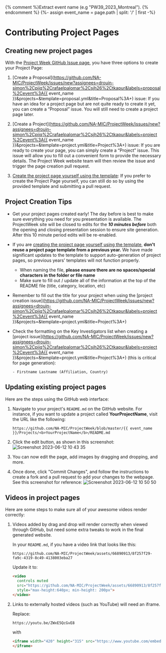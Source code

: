 ---
---
{% comment %}Extract event name (e.g "PW39_2023_Montreal"). {% endcomment %}
{%- assign event_name = page.path | split: '/' | first -%}

# Contributing Project Pages

## Creating new project pages

With the [Project Week GitHub Issue page](https://github.com/NA-MIC/ProjectWeek/issues/new/choose), you have three options to create your Project Page:

1. [Create a Proposal](https://github.com/NA-MIC/ProjectWeek/issues/new?assignees=drouin-simon%2Cpiiq%2Crafaelpalomar%2Csjh26%2Ctkapur&labels=proposal%2Cevent%3A{{ event_name }}&projects=&template=proposal.yml&title=Proposal%3A+) issue: If you have an idea for a project page but are not quite ready to create it yet, you can create a “Proposal” issue.  You will still need to create a project page later.

2. [Create a Project](https://github.com/NA-MIC/ProjectWeek/issues/new?assignees=drouin-simon%2Cpiiq%2Crafaelpalomar%2Csjh26%2Ctkapur&labels=project%2Cevent%3A{{ event_name }}&projects=&template=project.yml&title=Project%3A+) issue: If you are ready to create your page, you can simply create a “Project” issue. This issue will allow you to fill out a convenient form to provide the necessary details.  The Project Week website team will then review the issue and trigger the page creation pull request.

3. [Create the project page yourself using the template](Projects/README.md): If you prefer to create the Project Page yourself, you can still do so by using the provided template and submitting a pull request.

## Project Creation Tips

- Get your project pages created early!  The day before is best to make sure everything you need for you presentation is available.  The ProjectWeek site will be closed to edits for the ***10 minutes before*** both the opening and closing presentation session to ensure site generation. After this 10 minute period edits will be re-enabled.

- If you are [creating the project page yourself using the template](Projects/README.md), **don't reuse a project page template from a previous year.**  We have made significant updates to the template to support auto-generation of project pages, so previous years' templates will not function properly.

    - When naming the file, **please ensure there are no spaces/special characters in the folder or file name**
    - Make sure to fill out / update all of the information at the top of the README file (title, category, location, etc)

- Remember to fill out the title for your project when using the [project creation issue](https://github.com/NA-MIC/ProjectWeek/issues/new?assignees=drouin-simon%2Cpiiq%2Crafaelpalomar%2Csjh26%2Ctkapur&labels=project%2Cevent%3A{{ event_name }}&projects=&template=project.yml&title=Project%3A+)

- Check the formatting on the Key Investigators list when creating a [project issue](https://github.com/NA-MIC/ProjectWeek/issues/new?assignees=drouin-simon%2Cpiiq%2Crafaelpalomar%2Csjh26%2Ctkapur&labels=project%2Cevent%3A{{ event_name }}&projects=&template=project.yml&title=Project%3A+) (this is critical for page generation):

    `- Firstname Lastname (Affiliation, Country)`

## Updating existing project pages

Here are the steps using the GitHub web interface:

1. Navigate to your project's `README.md` on the GitHub website. For instance, if you want to update a project called **YourProjectName**, visit the URL like the following:

    ```
    https://github.com/NA-MIC/ProjectWeek/blob/master/{{ event_name }}/Projects/<b>YourProjectName</b>/README.md
    ```

2. Click the edit button, as shown in this screenshot: ![Screenshot 2023-06-12 10 43 35](https://github.com/NA-MIC/ProjectWeek/assets/25040869/ab01a7bf-c1e4-4c23-9aca-e2c6421ca530)

3. You can now edit the page, add images by dragging and dropping, and more.

4. Once done, click "Commit Changes", and follow the instructions to create a fork and a pull request to add your changes to the webpage. See this screenshot for reference: ![Screenshot 2023-06-12 10 50 50](https://github.com/NA-MIC/ProjectWeek/assets/25040869/180e81bb-d4f9-4f65-8569-a93192b2828e)
  
## Videos in project pages

Here are some steps to make sure all of your awesome videos render correctly:

1. Videos added by drag and drop will render correctly when viewed through GitHub, but need some extra tweaks to work in the final generated website.


    In your `README.md`, if you have a video link that looks like this:

    ```
    https://github.com/NA-MIC/ProjectWeek/assets/66890913/8f257f29-fa9c-4319-8c49-4138003eba27
    ```

    Update it to:

    ```html
    <video
      controls muted
      src="https://github.com/NA-MIC/ProjectWeek/assets/66890913/8f257f29-fa9c-4319-8c49-4138003eba27"
      style="max-height:640px; min-height: 200px">
    </video>
    ```

2. Links to externally hosted videos (such as YouTube) will need an iframe.

    Replace:

    ```
    https://youtu.be/ZWxE5QcGvE8
    ```

    with

    ````html
    <iframe width="420" height="315" src="https://www.youtube.com/embed/ZWxE5QcGvE8">
    </iframe>
    ````
